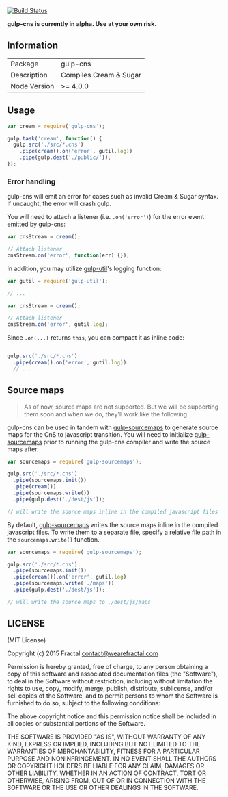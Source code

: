 [![Build Status](https://secure.travis-ci.org/jgnewman/gulp-cns.png?branch=master)](https://travis-ci.org/jgnewman/gulp-cns)

**gulp-cns is currently in alpha. Use at your own risk.**

## Information

<table>
<tr>
<td>Package</td><td>gulp-cns</td>
</tr>
<tr>
<td>Description</td>
<td>Compiles Cream & Sugar</td>
</tr>
<tr>
<td>Node Version</td>
<td>>= 4.0.0</td>
</tr>
</table>

## Usage

```javascript
var cream = require('gulp-cns');

gulp.task('cream', function() {
  gulp.src('./src/*.cns')
    .pipe(cream().on('error', gutil.log))
    .pipe(gulp.dest('./public/'));
});
```

### Error handling

gulp-cns will emit an error for cases such as invalid Cream & Sugar syntax. If uncaught, the error will crash gulp.

You will need to attach a listener (i.e. `.on('error')`) for the error event emitted by gulp-cns:

```javascript
var cnsStream = cream();

// Attach listener
cnsStream.on('error', function(err) {});
```

In addition, you may utilize [gulp-util](https://github.com/wearefractal/gulp-util)'s logging function:

```javascript
var gutil = require('gulp-util');

// ...

var cnsStream = cream();

// Attach listener
cnsStream.on('error', gutil.log);

```

Since `.on(...)` returns `this`, you can compact it as inline code:

```javascript

gulp.src('./src/*.cns')
  .pipe(cream().on('error', gutil.log))
  // ...
```

## Source maps

> As of now, source maps are not supported. But we will be supporting them soon and when we do, they'll work like the following:

gulp-cns can be used in tandem with [gulp-sourcemaps](https://github.com/floridoo/gulp-sourcemaps) to generate source maps for the CnS to javascript transition. You will need to initialize [gulp-sourcemaps](https://github.com/floridoo/gulp-sourcemaps) prior to running the gulp-cns compiler and write the source maps after.

```javascript
var sourcemaps = require('gulp-sourcemaps');

gulp.src('./src/*.cns')
  .pipe(sourcemaps.init())
  .pipe(cream())
  .pipe(sourcemaps.write())
  .pipe(gulp.dest('./dest/js'));

// will write the source maps inline in the compiled javascript files
```

By default, [gulp-sourcemaps](https://github.com/floridoo/gulp-sourcemaps) writes the source maps inline in the compiled javascript files. To write them to a separate file, specify a relative file path in the `sourcemaps.write()` function.

```javascript
var sourcemaps = require('gulp-sourcemaps');

gulp.src('./src/*.cns')
  .pipe(sourcemaps.init())
  .pipe(cream()).on('error', gutil.log)
  .pipe(sourcemaps.write('./maps'))
  .pipe(gulp.dest('./dest/js'));

// will write the source maps to ./dest/js/maps
```

## LICENSE

(MIT License)

Copyright (c) 2015 Fractal <contact@wearefractal.com>

Permission is hereby granted, free of charge, to any person obtaining
a copy of this software and associated documentation files (the
"Software"), to deal in the Software without restriction, including
without limitation the rights to use, copy, modify, merge, publish,
distribute, sublicense, and/or sell copies of the Software, and to
permit persons to whom the Software is furnished to do so, subject to
the following conditions:

The above copyright notice and this permission notice shall be
included in all copies or substantial portions of the Software.

THE SOFTWARE IS PROVIDED "AS IS", WITHOUT WARRANTY OF ANY KIND,
EXPRESS OR IMPLIED, INCLUDING BUT NOT LIMITED TO THE WARRANTIES OF
MERCHANTABILITY, FITNESS FOR A PARTICULAR PURPOSE AND
NONINFRINGEMENT. IN NO EVENT SHALL THE AUTHORS OR COPYRIGHT HOLDERS BE
LIABLE FOR ANY CLAIM, DAMAGES OR OTHER LIABILITY, WHETHER IN AN ACTION
OF CONTRACT, TORT OR OTHERWISE, ARISING FROM, OUT OF OR IN CONNECTION
WITH THE SOFTWARE OR THE USE OR OTHER DEALINGS IN THE SOFTWARE.
